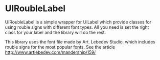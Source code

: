 UIRoubleLabel
=============

UIRoubleLabel is a simple wrapper for UILabel which provide classes for using rouble signs with different font types. All you need is set the right class for your label and the library will do the rest.

This library uses the font file made by Art. Lebedev Studio, which includes rouble signs for the most popular fonts. See the article http://www.artlebedev.com/mandership/159/
